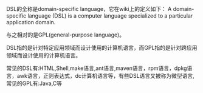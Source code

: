 DSL的全称是domain-specific language，它在wiki上的定义如下：
A domain-specific language (DSL) is a computer language specialized to a particular application domain.

与之相对的是GPL(general-purpose language)。

DSL指的是针对特定应用领域而设计使用的计算机语言，而GPL指的是针对跨应用领域而设计使用的计算机语言。

常见的DSL有:HTML,Shell,make语言,ant语言,maven语言，rpm语言，dpkg语言，awk语言，正则表达式，dc计算机语言等，有些DSL语言又被称为微型语言,常见的GPL有:Java,C等